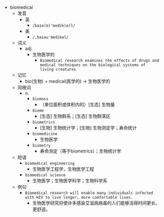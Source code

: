 - biomedical
  - 发音
    - 英
      - `/baɪə(ʊ)'medɪk(ə)l/`
    - 美
      - `/,baiəu'medikəl/`
  - 词义
    - adj.
      - 生物医学的
        - `Biomedical research examines the effects of drugs and medical techniques on the biological systems of living creatures`
  - 记忆
    - bio(生物) + medical(医学的) → 生物医学的
  - 同根词
    - n.
      - `biomass`
        - （单位面积或体积内的）[生态] 生物量
      - `biome`
        - [生态] 生物群系；[生态] 生物群落区
      - `biometrics`
        - [生物] 生物统计学；[生物] 生物测定学；寿命统计
      - `biomedicine`
        - 生物医学
      - `biometry`
        - 寿命测定（等于biometrics）；生物统计学
  - 短语
    - `biomedical engineering`
      - 生物医学工程学，生物医学工程 
    - `biomedical science`
      - 生物医学；生物医学科学；生物科学系 
  - 例句
    - `Biomedical research will enable many individuals infected with HIV to live longer, more comfortable lives.`
      - 生物医学研究将使许多感染艾滋病病毒的人们能够活得时间更长、更舒适。

